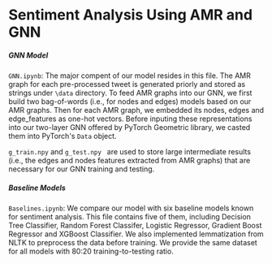 # Sentiment Analysis Using AMR and GNN

##### GNN Model

`GNN.ipynb`: The major compent of our model resides in this file. The AMR graph for each pre-processed tweet is generated priorly and stored as strings under `\data` directory. To feed AMR graphs into our GNN, we first build two bag-of-words (i.e., for nodes and edges) models based on our AMR graphs. Then for each AMR graph, we embedded its nodes, edges and edge_features as one-hot vectors. Before inputing these representations into our two-layer GNN offered by PyTorch Geometric library, we casted them into PyTorch's `Data` object.

`g_train.npy` and `g_test.npy ` are used to store large intermediate results (i.e., the edges and nodes features extracted from AMR graphs) that are necessary for our GNN training and testing.



##### Baseline Models

`Baselines.ipynb`: We compare our model with six baseline models known for sentiment analysis. This file contains five of them, including Decision Tree Classifier, Random Forest Classifer, Logistic Regressor, Gradient Boost Regressor and XGBoost Classifier. We also implemented lemmatization from NLTK to preprocess the data before training. We provide the same dataset for all models with 80:20 training-to-testing ratio.
